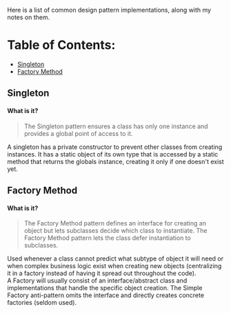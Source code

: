 Here is a list of common design pattern implementations, along with my
notes on them.

# Table of Contents:
- [Singleton](#singleton)
- [Factory Method](#factory-method)

## Singleton
#### What is it?
> The Singleton pattern ensures a class has only one instance and
> provides a global point of access to it.

A singleton has a private constructor to prevent other classes from
creating instances. It has a static object of its own type that is
accessed by a static method that returns the globals instance, creating
it only if one doesn't exist yet.

## Factory Method
#### What is it?
> The Factory Method pattern defines an interface for creating an object
> but lets subclasses decide which class to instantiate. The Factory
> Method pattern lets the class defer instantiation to subclasses.

Used whenever a class cannot predict what subtype of object it will need
or when complex business logic exist when creating new objects
(centralizing it in a factory instead of having it spread out throughout
the code).  
A Factory will usually consist of an interface/abstract class and
implementations that handle the specific object creation. The Simple
Factory anti-pattern omits the interface and directly creates concrete
factories (seldom used).